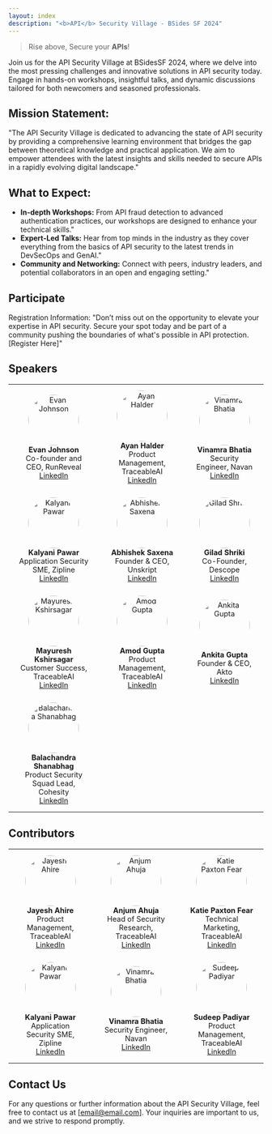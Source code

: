 ```yaml
---
layout: index
description: "<b>API</b> Security Village - BSides SF 2024"
---
```


> Rise above, Secure your **APIs**! 

Join us for the API Security Village at BSidesSF 2024, where we delve into the most pressing challenges and innovative solutions in API security today. Engage in hands-on workshops, insightful talks, and dynamic discussions tailored for both newcomers and seasoned professionals.

## Mission Statement: 

"The API Security Village is dedicated to advancing the state of API security by providing a comprehensive learning environment that bridges the gap between theoretical knowledge and practical application. We aim to empower attendees with the latest insights and skills needed to secure APIs in a rapidly evolving digital landscape."


## What to Expect:
- **In-depth Workshops:** From API fraud detection to advanced authentication practices, our workshops are designed to enhance your technical skills."
- **Expert-Led Talks:** Hear from top minds in the industry as they cover everything from the basics of API security to the latest trends in DevSecOps and GenAI."
- **Community and Networking:** Connect with peers, industry leaders, and potential collaborators in an open and engaging setting."


## Participate
Registration Information: "Don’t miss out on the opportunity to elevate your expertise in API security. Secure your spot today and be part of a community pushing the boundaries of what's possible in API protection. [Register Here]"

## Speakers

| | | |
|:-------------------------:|:-------------------------:|:-------------------------:|
| <div style="padding: 10px; font-size: 90%;"><img src="https://media.licdn.com/dms/image/D5603AQH6YS2QebfbBQ/profile-displayphoto-shrink_400_400/0/1704148706237?e=1719446400&v=beta&t=XlXLB3wsHCVrVi-w-3PDGGkQTBre22-FSoWMbmWxZoA" alt="Evan Johnson" style="width:100px; height:100px; border-radius:50%;" /><br> **Evan Johnson**<br>Co-founder and CEO, RunReveal<br>[LinkedIn](https://www.linkedin.com/in/ejcxx/)</div> | <div style="padding: 10px; font-size: 90%;"><img src="https://media.licdn.com/dms/image/D5603AQF0qScsrKbcaQ/profile-displayphoto-shrink_400_400/0/1681257624694?e=1719446400&v=beta&t=7piwjaO4_tuXa39hr7IL7ECCNJVgMumkCnbECODMtm8" alt="Ayan Halder" style="width:100px; height:100px; border-radius:50%;" /><br> **Ayan Halder**<br>Product Management, TraceableAI<br>[LinkedIn](https://www.linkedin.com/in/ayanhalder/)</div> | <div style="padding: 10px; font-size: 90%;"><img src="https://media.licdn.com/dms/image/D5603AQEzZx6_MoEQag/profile-displayphoto-shrink_400_400/0/1683231645852?e=1719446400&v=beta&t=VaMF1dlrUwJDG7Kf6oXbqL1YmlnksvqBeDkVpYN22_4" alt="Vinamra Bhatia" style="width:100px; height:100px; border-radius:50%;" /><br> **Vinamra Bhatia**<br>Security Engineer, Navan<br>[LinkedIn](https://www.linkedin.com/in/vinamrabhatia/)</div> |
| <div style="padding: 10px; font-size: 90%;"><img src="https://media.licdn.com/dms/image/D4D03AQEd1pZBd80WEQ/profile-displayphoto-shrink_400_400/0/1713369770434?e=1719446400&v=beta&t=6gWZqeTMPztgi8_QVa1kfuEenNnX4AG2ghsl6ZD-6Rw" alt="Kalyani Pawar" style="width:100px; height:100px; border-radius:50%;" /><br> **Kalyani Pawar**<br>Application Security SME, Zipline<br>[LinkedIn](https://www.linkedin.com/in/kalyani-pawar5/)</div> | <div style="padding: 10px; font-size: 90%;"><img src="https://media.licdn.com/dms/image/D5603AQFAhNLRQNkEkw/profile-displayphoto-shrink_400_400/0/1706388071729?e=1719446400&v=beta&t=duD2AwAza-LjIAY4ZBPNL6Ht1CtQol7YbSthpfvumMY" alt="Abhishek Saxena" style="width:100px; height:100px; border-radius:50%;" /><br> **Abhishek Saxena**<br>Founder & CEO, Unskript<br>[LinkedIn](https://www.linkedin.com/in/absaxena/)</div> | <div style="padding: 10px; font-size: 90%;"><img src="https://media.licdn.com/dms/image/D5603AQGzB_DboQy8Pw/profile-displayphoto-shrink_400_400/0/1682456308531?e=1719446400&v=beta&t=B2HqhXQM8aAi6t0stLOQ_1nmk9LZttLwRJ4CC24nO28" alt="Gilad Shriki" style="width:100px; height:100px; border-radius:50%;" /><br> **Gilad Shriki**<br>Co-Founder, Descope<br>[LinkedIn](https://www.linkedin.com/in/gshriki/)</div> |
| <div style="padding: 10px; font-size: 90%;"><img src="https://media.licdn.com/dms/image/C5603AQFviFnXbllWUw/profile-displayphoto-shrink_800_800/0/1592414924328?e=1719446400&v=beta&t=QOkAnTDN-8YpFFT_6a5B3JMv824dbACrajWG09pOdT0" alt="Mayuresh Kshirsagar" style="width:100px; height:100px; border-radius:50%;" /><br> **Mayuresh Kshirsagar**<br>Customer Success, TraceableAI<br>[LinkedIn](https://www.linkedin.com/in/mayureshkshirsagar/)</div> | <div style="padding: 10px; font-size: 90%;"><img src="https://media.licdn.com/dms/image/C5603AQGPWzGRjo2zTA/profile-displayphoto-shrink_800_800/0/1571763147033?e=1719446400&v=beta&t=LzNDHXNJnGuq8AYdajNepMjUW8tWidC1_Ze7uKoqIaw" alt="Amod Gupta" style="width:100px; height:100px; border-radius:50%;" /><br> **Amod Gupta**<br>Product Management, TraceableAI<br>[LinkedIn](https://www.linkedin.com/in/amodgupta/)</div> | <div style="padding: 10px; font-size: 90%;"><img src="https://media.licdn.com/dms/image/D5603AQHCNVtuHhoL4g/profile-displayphoto-shrink_400_400/0/1713513377230?e=1719446400&v=beta&t=vuRyYptv57SRJfUcx5qm1rwFV2MugXgzVcLixstSyUw" alt="Ankita Gupta" style="width:100px; height:100px; border-radius:50%;" /><br> **Ankita Gupta**<br>Founder & CEO, Akto<br>[LinkedIn](https://www.linkedin.com/in/ankita-gupta-89214515/)</div> |
| <div style="padding: 10px; font-size: 90%;"><img src="https://media.licdn.com/dms/image/D5603AQFEWqIRy5r7lQ/profile-displayphoto-shrink_400_400/0/1712723815645?e=1719446400&v=beta&t=9aCa8MhWVlB0AtRiehzzENtiBnRWsHuZvNKbRTQULcI" alt="Balachandra Shanabhag" style="width:100px; height:100px; border-radius:50%;" /><br> **Balachandra Shanabhag**<br>Product Security Squad Lead, Cohesity<br>[LinkedIn](https://www.linkedin.com/in/balachandra-shanabhag/)</div> | | |




## Contributors

| | | |
|:-------------------------:|:-------------------------:|:-------------------------:|
| <div style="padding: 10px; font-size: 90%;"><img src="https://media.licdn.com/dms/image/D5603AQF2KHpal9XL3Q/profile-displayphoto-shrink_400_400/0/1690556634516?e=1719446400&v=beta&t=9A-2wFpdBF47HjsHARtfY9QFZIvWY8ru5f3K94UjSbI" alt="Jayesh Ahire" style="width:100px; height:100px; border-radius:50%;" /><br> **Jayesh Ahire**<br>Product Management, TraceableAI<br>[LinkedIn](https://www.linkedin.com/in/jayesh-ahire/)</div> | <div style="padding: 10px; font-size: 90%;"><img src="https://media.licdn.com/dms/image/C5603AQHkqMy6FLedAA/profile-displayphoto-shrink_400_400/0/1605579576588?e=1719446400&v=beta&t=16VzrHlohd_Ue_yuu_iaZTB66jjCAiOO1pEtavkZDR8" alt="Anjum Ahuja" style="width:100px; height:100px; border-radius:50%;" /><br> **Anjum Ahuja**<br>Head of Security Research, TraceableAI<br>[LinkedIn](https://www.linkedin.com/in/anjumahuja/)</div> | <div style="padding: 10px; font-size: 90%;"><img src="https://media.licdn.com/dms/image/C4D03AQG_lx1Ey5P75A/profile-displayphoto-shrink_400_400/0/1573571617520?e=1719446400&v=beta&t=PTpm14zgRm5rEnYDidQmDKAvYeBZqma9L7vSv0Kicvo" alt="Katie Paxton Fear" style="width:100px; height:100px; border-radius:50%;" /><br> **Katie Paxton Fear**<br>Technical Marketing, TraceableAI<br>[LinkedIn](https://www.linkedin.com/in/katiepf/)</div> |
| <div style="padding: 10px; font-size: 90%;"><img src="https://media.licdn.com/dms/image/D4D03AQEd1pZBd80WEQ/profile-displayphoto-shrink_400_400/0/1713369770434?e=1719446400&v=beta&t=6gWZqeTMPztgi8_QVa1kfuEenNnX4AG2ghsl6ZD-6Rw" alt="Kalyani Pawar" style="width:100px; height:100px; border-radius:50%;" /><br> **Kalyani Pawar**<br>Application Security SME, Zipline<br>[LinkedIn](https://www.linkedin.com/in/kalyani-pawar5/)</div> | <div style="padding: 10px; font-size: 90%;"><img src="https://media.licdn.com/dms/image/D5603AQEzZx6_MoEQag/profile-displayphoto-shrink_400_400/0/1683231645852?e=1719446400&v=beta&t=VaMF1dlrUwJDG7Kf6oXbqL1YmlnksvqBeDkVpYN22_4" alt="Vinamra Bhatia" style="width:100px; height:100px; border-radius:50%;" /><br> **Vinamra Bhatia**<br>Security Engineer, Navan<br>[LinkedIn](https://www.linkedin.com/in/vinamrabhatia/)</div> | <div style="padding: 10px; font-size: 90%;"><img src="https://media.licdn.com/dms/image/D5603AQF-Lk0DFBMORg/profile-displayphoto-shrink_400_400/0/1693548771706?e=1719446400&v=beta&t=cdpVqAQzH1Y6adW1utHEIHP1UBOV6p0NIxUWLeelNmo" alt="Sudeep Padiyar" style="width:100px; height:100px; border-radius:50%;" /><br> **Sudeep Padiyar**<br>Product Management, TraceableAI<br>[LinkedIn](https://www.linkedin.com/in/sudeep-padiyar/)</div> |




## Contact Us
For any questions or further information about the API Security Village, feel free to contact us at [email@email.com]. Your inquiries are important to us, and we strive to respond promptly.


